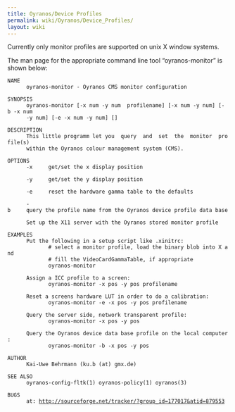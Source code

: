 ```yaml
---
title: Oyranos/Device Profiles
permalink: wiki/Oyranos/Device_Profiles/
layout: wiki
---
```


Currently only monitor profiles are supported on unix X window systems.

The man page for the appropriate command line tool “oyranos-monitor” is
shown below:

`NAME`  
`      oyranos-monitor - Oyranos CMS monitor configuration`  
  
`SYNOPSIS`  
`      oyranos-monitor [-x num -y num  profilename] [-x num -y num] [-b -x num`  
`      -y num] [-e -x num -y num] []`  
  
`DESCRIPTION`  
`      This little programm let you  query  and  set  the  monitor  profile(s)`  
`      within the Oyranos colour management system (CMS).`  
  
`OPTIONS`  
`      -x     get/set the x display position`  
  
`      -y     get/set the y display position`  
  
`      -e     reset the hardware gamma table to the defaults`  
  
`      -b     query the profile name from the Oyranos device profile data base`  
  
`      Set up the X11 server with the Oyranos stored monitor profile`  
  
`EXAMPLES`  
`      Put the following in a setup script like .xinitrc:`  
`             # select a monitor profile, load the binary blob into X and`  
`             # fill the VideoCardGammaTable, if appropriate`  
`             oyranos-monitor`  
  
  
`      Assign a ICC profile to a screen:`  
`             oyranos-monitor -x pos -y pos profilename`  
  
  
`      Reset a screens hardware LUT in order to do a calibration:`  
`             oyranos-monitor -e -x pos -y pos profilename`  
  
  
`      Query the server side, network transparent profile:`  
`             oyranos-monitor -x pos -y pos`  
  
  
`      Query the Oyranos device data base profile on the local computer:`  
`             oyranos-monitor -b -x pos -y pos`  
  
  
`AUTHOR`  
`      Kai-Uwe Behrmann (ku.b (at) gmx.de)`  
  
`SEE ALSO`  
`      oyranos-config-fltk(1) oyranos-policy(1) oyranos(3)`  
` `  
`BUGS`  
`      at: `[`http://sourceforge.net/tracker/?group_id=177017&atid=879553`](http://sourceforge.net/tracker/?group_id=177017&atid=879553)
